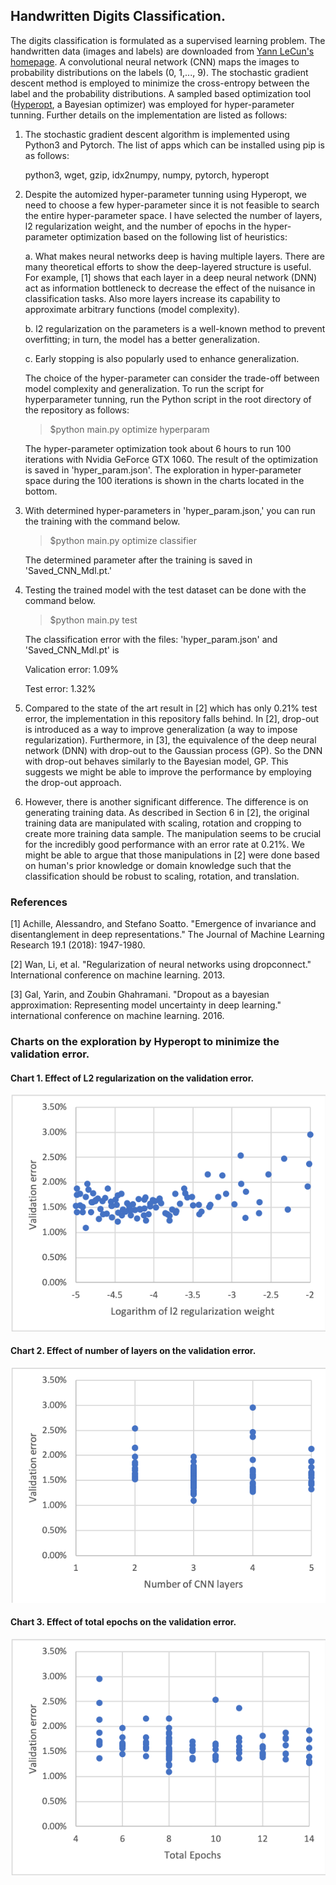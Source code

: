 ##  Handwritten Digits Classification.
The digits classification is formulated as a supervised learning problem. The handwritten data (images and labels) are downloaded from [Yann LeCun's homepage](http://yann.lecun.com/exdb/mnist "yann.lecun.com"). A convolutional neural network (CNN) maps the images to probability distributions on the labels (0, 1,..., 9). The stochastic gradient descent method is employed to minimize the cross-entropy between the label and the probability distributions. A sampled based optimization tool ([Hyperopt](https://hyperopt.github.io/hyperopt/), a Bayesian optimizer) was employed for hyper-parameter tunning. Further details on the implementation are listed as follows:

1. The stochastic gradient descent algorithm is implemented using Python3 and Pytorch. The list of apps which can be installed using pip is as follows:
    <p>python3, wget, gzip, idx2numpy, numpy, pytorch, hyperopt</p>

2. Despite the automized hyper-parameter tunning using Hyperopt, we need to choose a few hyper-parameter since it is not feasible to search the entire hyper-parameter space. I have selected the number of layers, l2 regularization weight, and the number of epochs in the hyper-parameter optimization based on the following list of heuristics:
    <p> a. What makes neural networks deep is having multiple layers. There are many theoretical efforts to show the deep-layered structure is useful. For example, [1] shows that each layer in a deep neural network (DNN) act as information bottleneck to decrease the effect of the nuisance in classification tasks. Also more layers increase its capability to approximate arbitrary functions (model complexity).  
    </p>
    <p> b. l2 regularization on the parameters is a well-known method to prevent overfitting; in turn, the model has a better generalization.
    </p>
    <p> c. Early stopping is also popularly used to enhance generalization.
    </p>
    The choice of the hyper-parameter can consider the trade-off between model complexity and generalization. To run the script for hyperparameter tunning, run the Python script in the root directory of the repository as follows:

    > $python main.py optimize hyperparam

    The hyper-parameter optimization took about 6 hours to run 100 iterations with Nvidia GeForce GTX 1060. The result of the optimization is saved in 'hyper_param.json'. The exploration in hyper-parameter space during the 100 iterations is shown in the charts located in the bottom.

3. With determined hyper-parameters in 'hyper_param.json,' you can run the training with the command below.

    > $python main.py optimize classifier

    The determined parameter after the training is saved in 'Saved_CNN_Mdl.pt.' 
    
4. Testing the trained model with the test dataset can be done with the command below.

    > $python main.py test

    The classification error with the files: 'hyper_param.json' and 'Saved_CNN_Mdl.pt' is
    <p> Valication error:  1.09%
    </p>

    <p> Test error:  1.32% 
    </p>

5. Compared to the state of the art result in [2] which has only 0.21% test error, the implementation in this repository falls behind. In [2], drop-out is introduced as a way to improve generalization (a way to impose regularization). Furthermore, in [3], the equivalence of the deep neural network (DNN) with drop-out to the Gaussian process (GP). So the DNN with drop-out behaves similarly to the Bayesian model, GP. This suggests we might be able to improve the performance by employing the drop-out approach.

5. However, there is another significant difference. The difference is on generating training data. As described in Section 6 in [2], the original training data are manipulated with scaling, rotation and cropping to create more training data sample. The manipulation seems to be crucial for the incredibly good performance with an error rate at 0.21%. We might be able to argue that those manipulations in [2] were done based on human's prior knowledge or domain knowledge such that the classification should be robust to scaling, rotation, and translation. 



### References
[1] Achille, Alessandro, and Stefano Soatto. "Emergence of invariance and disentanglement in deep representations." The Journal of Machine Learning Research 19.1 (2018): 1947-1980.

[2] Wan, Li, et al. "Regularization of neural networks using dropconnect." International conference on machine learning. 2013.

[3] Gal, Yarin, and Zoubin Ghahramani. "Dropout as a bayesian approximation: Representing model uncertainty in deep learning." international conference on machine learning. 2016.

### Charts on the exploration by Hyperopt to minimize the validation error.

#### Chart 1. Effect of L2 regularization on the validation error.
![Chart 1](/charts/chart1.png)

#### Chart 2. Effect of number of layers on the validation error.
![Chart 2](/charts/chart2.png)

#### Chart 3. Effect of total epochs on the validation error.
![Chart 3](/charts/chart3.png)